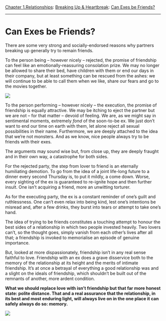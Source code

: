 [Chapter 1.Relationships](https://www.theschooloflife.com/thebookoflife/category/relationships/): [Breaking Up & Heartbreak](https://www.theschooloflife.com/thebookoflife/category/relationships/breaking-up-heartbreak/): [Can Exes be Friends?](https://www.theschooloflife.com/thebookoflife/can-exes-be-friends/)

* * *

# Can Exes be Friends?

There are some very strong and socially-endorsed reasons why partners breaking up generally try to remain friends.

To the person being – however nicely – rejected, the promise of friendship can feel like an emotionally-reassuring consolation prize. We may no longer be allowed to share their bed, have children with them or end our days in their company, but at least something can be rescued from the ashes: we will continue to be able to call them when we like, share our fears and go to the movies together.

![](https://www.theschooloflife.com/thebookoflife/wp-content/uploads/2016/12/August_Macke_Promenade_1913-1024x915.jpg)

To the person performing – however nicely – the execution, the promise of friendship is equally attractive. We may be itching to eject the partner but we are not – for that matter – devoid of feeling. We are, as we might say in sentimental moments, extremely _fond_ of the soon-to-be ex. We just don’t want to end our time on earth with them, let alone reject all sexual possibilities in their name. Furthermore, we are deeply attached to the idea that we’re not monsters. And as we know, nice people always try to be friends with their exes.

The arguments may sound wise but, from close up, they are deeply fraught and in their own way, a catastrophe for both sides.

For the rejected party, the step from lover to friend is an eternally humiliating demotion. To go from the idea of a joint life-long future to a dinner every second Thursday is, to put it mildly, a come down. Worse, every sighting of the ex is guaranteed to re-ignite hope and then further insult. One isn’t acquiring a friend, more an unwitting torturer.

As for the executing party, the ex is a constant reminder of one’s guilt and ruthlessness. One can’t even&nbsp;relax into being kind, lest one’s intentions be misread and, after a few drinks, they burst into tears or attempt to take one’s hand.

The idea of trying to be friends constitutes a touching attempt to honour the best sides of a relationship in which two people invested heavily. Two lovers can’t, so the thought goes, simply vanish from each other’s lives after all that; a friendship is invoked to memorialise an episode of genuine importance.

But, looked at more dispassionately, friendship isn’t in any real sense faithful to love. Friendship with an ex does a grave disservice both to the memory of the relationship at its height and the merits of intimate friendship. It’s at once a betrayal of everything a good relationship was and a slight on the ideals of friendship, which shouldn’t be built out of the remnants of another, more ardent condition.

**What we should replace love with isn’t friendship but that far more honest state: polite distance. That and a real assurance that the relationship, in its best and most enduring light, will always live on in the one place it can safely always do so: memory.**

[![](https://img.youtube.com/vi/uTuDks4ogs0/0.jpg)](https://www.youtube.com/embed/uTuDks4ogs0 '')
